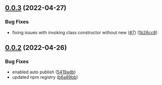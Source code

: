 ## [0.0.3](https://github.com/SpringRole/teams-view-builder/compare/v0.0.2...v0.0.3) (2022-04-27)


### Bug Fixes

* fixing issues with invoking class constructor without new ([#7](https://github.com/SpringRole/teams-view-builder/issues/7)) ([1b26cc8](https://github.com/SpringRole/teams-view-builder/commit/1b26cc8b90980aa27b0bc6a71800bac6c2c8f83a))

## [0.0.2](https://github.com/SpringRole/teams-view-builder/compare/v0.0.1...v0.0.2) (2022-04-26)


### Bug Fixes

* enabled auto publish ([5419adb](https://github.com/SpringRole/teams-view-builder/commit/5419adb9b53c5a581f18282dbaa8d8cfcb700f00))
* updated npm registry ([b6a89bb](https://github.com/SpringRole/teams-view-builder/commit/b6a89bb5833b9162eb1e94475d30eeca355e5324))
